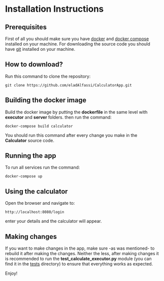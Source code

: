 # Installation Instructions

## Prerequisites
First of all you should make sure you have [docker](https://docs.docker.com/install/)  and [docker compose](https://docs.docker.com/compose/install/) installed on your machine.
For downloading the source code you should have [git](https://git-scm.com/downloads) installed on your machine.

## How to download?
Run this command to clone the repository:
```
git clone https://github.com/eladAlfassi/CalculatorApp.git
```

## Building the docker image
Build the docker image by putting the **dockerfile** in the same level with **executor** and **server** folders.
then run the command:
```
docker-compose build calculator
```
You should run this command after every change you make in the **Calculator** source code.

## Running the app
To run all services run the command:
```
docker-compose up
```

## Using the calculator
Open the browser and navigate to:
```
http://localhost:8080/login
```
enter your details and the calculator will appear.

## Making changes
If you want to make changes in the app, make sure -as was mentioned- to rebuild it after making the changes.
Neither the less, after making changes it is recommended to run the **test_calculate_executor.py** module (you can find it in the [tests](https://github.com/eladAlfassi/CalculatorApp/tree/master/tests) directory) to ensure that everything works as expected.

Enjoy!


